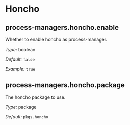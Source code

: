   # Honcho
  


## process-managers\.honcho\.enable

Whether to enable honcho as process-manager\.



*Type:*
boolean



*Default:*
` false `



*Example:*
` true `



## process-managers\.honcho\.package



The honcho package to use\.



*Type:*
package



*Default:*
` pkgs.honcho `
